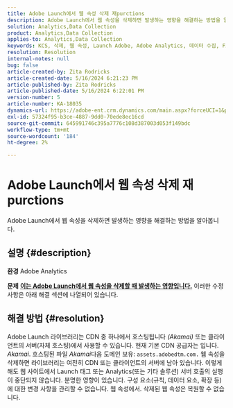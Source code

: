 ```yaml
---
title: Adobe Launch에서 웹 속성 삭제 재purctions
description: Adobe Launch에서 웹 속성을 삭제하면 발생하는 영향을 해결하는 방법을 알아봅니다.
solution: Analytics,Data Collection
product: Analytics,Data Collection
applies-to: Analytics,Data Collection
keywords: KCS, 삭제, 웹 속성, Launch Adobe, Adobe Analytics, 데이터 수집, FAQ
resolution: Resolution
internal-notes: null
bug: false
article-created-by: Zita Rodricks
article-created-date: 5/16/2024 6:21:23 PM
article-published-by: Zita Rodricks
article-published-date: 5/16/2024 6:22:01 PM
version-number: 5
article-number: KA-18035
dynamics-url: https://adobe-ent.crm.dynamics.com/main.aspx?forceUCI=1&pagetype=entityrecord&etn=knowledgearticle&id=16420c19-b113-ef11-9f89-6045bd0298d4
exl-id: 57324f95-b3ce-4887-9dd0-70ede8ec16cd
source-git-commit: 645991746c395a7776c108d387003d053f149bdc
workflow-type: tm+mt
source-wordcount: '184'
ht-degree: 2%

---
```


# Adobe Launch에서 웹 속성 삭제 재purctions


Adobe Launch에서 웹 속성을 삭제하면 발생하는 영향을 해결하는 방법을 알아봅니다.

## 설명 {#description}


<b>환경</b>
Adobe Analytics

<b>문제</b>
<u><b>이는 Adobe Launch에서 웹 속성을 삭제할 때 발생하는 영향입니다.</b></u>
이러한 수정 사항은 아래 해결 섹션에 나열되어 있습니다.


## 해결 방법 {#resolution}


Adobe Launch 라이브러리는 CDN 중 하나에서 호스팅됩니다 *(Akamai)* 또는 클라이언트의 서버(자체 호스팅)에서 사용할 수 있습니다.
현재 기본 CDN 공급자는 입니다. *Akamai*.
호스팅된 파일 *Akamai*&#x200B;다음 도메인 보유: `assets.adobedtm.com.` 웹 속성을 삭제하면 라이브러리는 여전히 CDN 또는 클라이언트의 서버에 남아 있습니다.
이렇게 해도 웹 사이트에서 Launch 태그 또는 Analytics(또는 기타 솔루션) 서버 호출의 실행이 중단되지 않습니다.
분명한 영향이 있습니다.
구성 요소(규칙, 데이터 요소, 확장 등)에 대한 변경 사항을 관리할 수 없습니다. 웹 속성에서.
삭제된 웹 속성은 복원할 수 없습니다.
